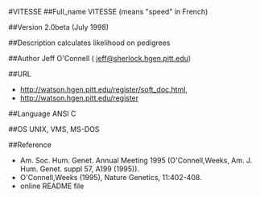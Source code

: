 #VITESSE
##Full_name
VITESSE (means "speed" in French)

##Version
2.0beta (July 1998)

##Description
calculates likelihood on pedigrees

##Author
Jeff O'Connell ( jeff@sherlock.hgen.pitt.edu)

##URL
* http://watson.hgen.pitt.edu/register/soft_doc.html,
* http://watson.hgen.pitt.edu/register

##Language
ANSI C

##OS
UNIX, VMS, MS-DOS

##Reference
* Am. Soc. Hum. Genet. Annual Meeting 1995 (O'Connell,Weeks, Am. J. Hum. Genet. suppl 57, A199 (1995)).
* O'Connell,Weeks (1995), Nature Genetics, 11:402-408.
* online README file

